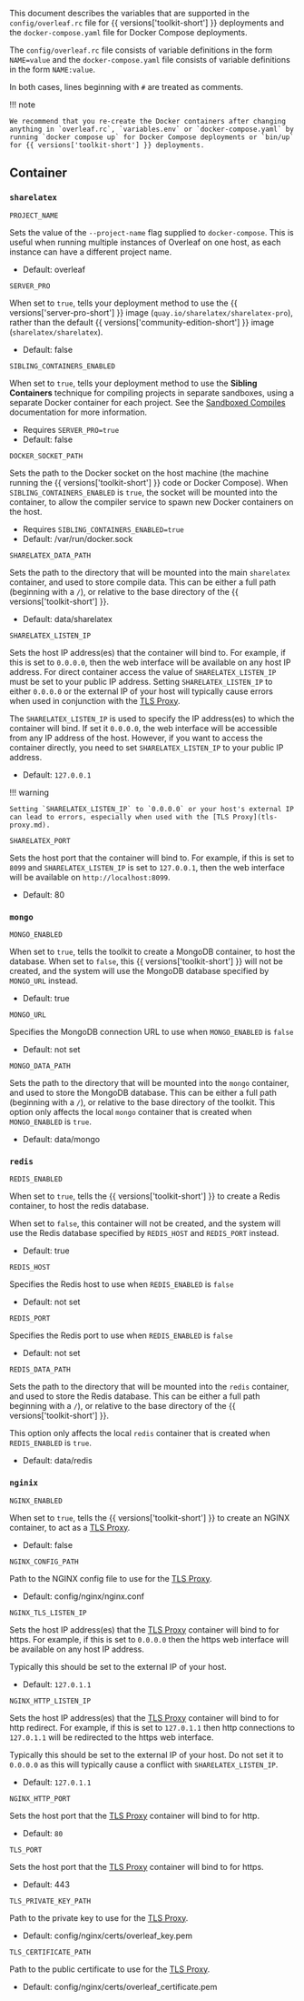 This document describes the variables that are supported in the `config/overleaf.rc` file for {{ versions['toolkit-short'] }} deployments and the `docker-compose.yaml` file for Docker Compose deployments.

The `config/overleaf.rc` file consists of variable definitions in the form `NAME=value` and the `docker-compose.yaml` file consists of variable definitions in the form `NAME:value`. 

In both cases, lines beginning with `#` are treated as comments.

!!! note

    We recommend that you re-create the Docker containers after changing anything in `overleaf.rc`, `variables.env` or `docker-compose.yaml` by running `docker compose up` for Docker Compose deployments or `bin/up` for {{ versions['toolkit-short'] }} deployments.

## Container ##

### `sharelatex` ###

`PROJECT_NAME` 

Sets the value of the `--project-name` flag supplied to `docker-compose`. This is useful when running multiple instances of Overleaf on one host, as each instance can have a different project name.

- Default: overleaf

`SERVER_PRO` 

When set to `true`, tells your deployment method to use the {{ versions['server-pro-short'] }} image (`quay.io/sharelatex/sharelatex-pro`), rather than the default {{ versions['community-edition-short'] }} image (`sharelatex/sharelatex`). 

- Default: false

`SIBLING_CONTAINERS_ENABLED` 

When set to `true`, tells your deployment method to use the **Sibling Containers** technique for compiling projects in separate sandboxes, using a separate Docker container for each project. See the [Sandboxed Compiles](https://github.com/sharelatex/sharelatex/wiki/Server-Pro:-sandboxed-compiles) documentation for more information.

- Requires `SERVER_PRO=true`
- Default: false

`DOCKER_SOCKET_PATH` 

Sets the path to the Docker socket on the host machine (the machine running the {{ versions['toolkit-short'] }} code or Docker Compose). When `SIBLING_CONTAINERS_ENABLED` is `true`, the socket will be mounted into the container, to allow the compiler service to spawn new Docker containers on the host.

- Requires `SIBLING_CONTAINERS_ENABLED=true`
- Default: /var/run/docker.sock

`SHARELATEX_DATA_PATH` 

Sets the path to the directory that will be mounted into the main `sharelatex` container, and used to store compile data. This can be either a full path (beginning with a `/`), or relative to the base directory of the {{ versions['toolkit-short'] }}.

- Default: data/sharelatex

`SHARELATEX_LISTEN_IP` 

Sets the host IP address(es) that the container will bind to. For example, if this is set to `0.0.0.0`, then the web interface will be available on any host IP address. For direct container access the value of `SHARELATEX_LISTEN_IP` must be set to your public IP address. Setting `SHARELATEX_LISTEN_IP` to either `0.0.0.0` or the external IP of your host will typically cause errors when used in conjunction with the [TLS Proxy](tls-proxy.md).

The `SHARELATEX_LISTEN_IP` is used to specify the IP address(es) to which the container will bind. If set it `0.0.0.0`, the web interface will be accessible from any IP address of the host. However, if you want to access the container directly, you need to set `SHARELATEX_LISTEN_IP` to your public IP address. 

- Default: `127.0.0.1`

!!! warning

    Setting `SHARELATEX_LISTEN_IP` to `0.0.0.0` or your host's external IP can lead to errors, especially when used with the [TLS Proxy](tls-proxy.md).

`SHARELATEX_PORT` 

Sets the host port that the container will bind to. For example, if this is set to `8099` and `SHARELATEX_LISTEN_IP` is set to `127.0.0.1`, then the web interface will be available on `http://localhost:8099`.

- Default: 80

### `mongo` ###

`MONGO_ENABLED` 

When set to `true`, tells the toolkit to create a MongoDB container, to host the database.
When set to `false`, this {{ versions['toolkit-short'] }} will not be created, and the system will use the MongoDB database specified by `MONGO_URL` instead.

- Default: true

`MONGO_URL` 

Specifies the MongoDB connection URL to use when `MONGO_ENABLED` is `false`

- Default: not set

`MONGO_DATA_PATH` 

Sets the path to the directory that will be mounted into the `mongo` container, and used to store the MongoDB database. This can be either a full path (beginning with a `/`), or relative to the base directory of the toolkit. This option only affects the local `mongo` container that is created when `MONGO_ENABLED` is `true`.

- Default: data/mongo

### `redis` ###

`REDIS_ENABLED` 

When set to `true`, tells the {{ versions['toolkit-short'] }} to create a Redis container, to host the redis database.

When set to `false`, this container will not be created, and the system will use the Redis database specified by `REDIS_HOST` and `REDIS_PORT` instead.

- Default: true

`REDIS_HOST` 

Specifies the Redis host to use when `REDIS_ENABLED` is `false`

- Default: not set

`REDIS_PORT` 

Specifies the Redis port to use when `REDIS_ENABLED` is `false`

- Default: not set

`REDIS_DATA_PATH` 

Sets the path to the directory that will be mounted into the `redis` container, and used to store the Redis database. This can be either a full path beginning with a `/`), or relative to the base directory of the {{ versions['toolkit-short'] }}. 

This option only affects the local `redis` container that is created when `REDIS_ENABLED` is `true`.

- Default: data/redis

### `nginix` ###

`NGINX_ENABLED` 

When set to `true`, tells the {{ versions['toolkit-short'] }} to create an NGINX container, to act as a [TLS Proxy](tls-proxy.md).

- Default: false

`NGINX_CONFIG_PATH` 

Path to the NGINX config file to use for the [TLS Proxy](tls-proxy.md).

- Default: config/nginx/nginx.conf

`NGINX_TLS_LISTEN_IP` 

Sets the host IP address(es) that the [TLS Proxy](tls-proxy.md) container will bind to for https. For example, if this is set to `0.0.0.0` then the https web interface will be available on any host IP address.

Typically this should be set to the external IP of your host.

- Default: `127.0.1.1`

`NGINX_HTTP_LISTEN_IP` 

Sets the host IP address(es) that the [TLS Proxy](tls-proxy.md) container will bind to for http redirect. For example, if this is set to `127.0.1.1` then http connections to `127.0.1.1` will be redirected to the https web interface.

Typically this should be set to the external IP of your host. Do not set it to `0.0.0.0` as this will typically cause a conflict with `SHARELATEX_LISTEN_IP`.

- Default: `127.0.1.1`

`NGINX_HTTP_PORT` 

Sets the host port that the [TLS Proxy](tls-proxy.md) container will bind to for http.

- Default: `80`

`TLS_PORT` 

Sets the host port that the [TLS Proxy](tls-proxy.md) container will bind to for https.

- Default: 443

`TLS_PRIVATE_KEY_PATH` 

Path to the private key to use for the [TLS Proxy](tls-proxy.md).

- Default: config/nginx/certs/overleaf_key.pem

`TLS_CERTIFICATE_PATH` 

Path to the public certificate to use for the [TLS Proxy](tls-proxy.md).

- Default: config/nginx/certs/overleaf_certificate.pem
